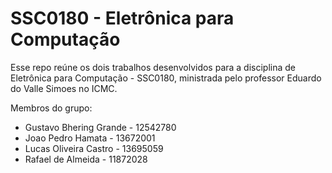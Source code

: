 # SSC0180 - Eletrônica para Computação

Esse repo reúne os dois trabalhos desenvolvidos para a disciplina de Eletrônica para Computação - SSC0180, ministrada pelo professor Eduardo do Valle Simoes no ICMC.

Membros do grupo:

- Gustavo Bhering Grande - 12542780
- Joao Pedro Hamata - 13672001
- Lucas Oliveira Castro - 13695059
- Rafael de Almeida - 11872028
